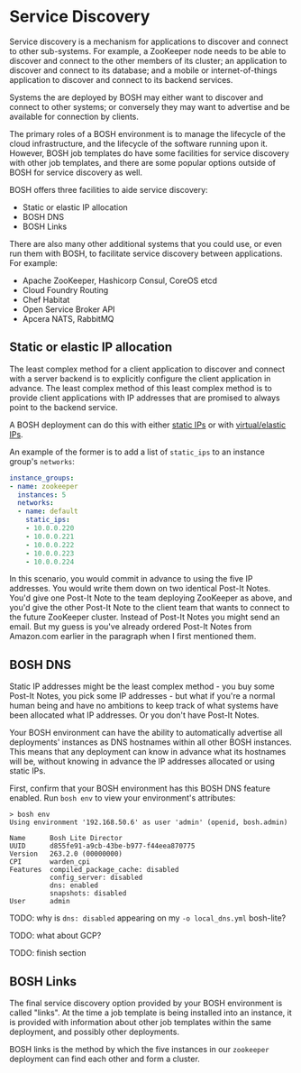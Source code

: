 # Service Discovery

Service discovery is a mechanism for applications to discover and connect to other sub-systems. For example, a ZooKeeper node needs to be able to discover and connect to the other members of its cluster; an application to discover and connect to its database; and a mobile or internet-of-things application to discover and connect to its backend services.

Systems the are deployed by BOSH may either want to discover and connect to other systems; or conversely they may want to advertise and be available for connection by clients.

The primary roles of a BOSH environment is to manage the lifecycle of the cloud infrastructure, and the lifecycle of the software running upon it. However, BOSH job templates do have some facilities for service discovery with other job templates, and there are some popular options outside of BOSH for service discovery as well.

BOSH offers three facilities to aide service discovery:

* Static or elastic IP allocation
* BOSH DNS
* BOSH Links

There are also many other additional systems that you could use, or even run them with BOSH, to facilitate service discovery between applications. For example:

* Apache ZooKeeper, Hashicorp Consul, CoreOS etcd
* Cloud Foundry Routing
* Chef Habitat
* Open Service Broker API
* Apcera NATS, RabbitMQ

## Static or elastic IP allocation

The least complex method for a client application to discover and connect with a server backend is to explicitly configure the client application in advance. The least complex method of this least complex method is to provide client applications with IP addresses that are promised to always point to the backend service.

A BOSH deployment can do this with either [static IPs](/networking/#manual-static-addresses) or with [virtual/elastic IPs](/networking/#virtual-ip-addresses).

An example of the former is to add a list of `static_ips` to an instance group's `networks`:

```yaml hl_lines="6 7 8 9 10 11"
instance_groups:
- name: zookeeper
  instances: 5
  networks:
  - name: default
    static_ips:
    - 10.0.0.220
    - 10.0.0.221
    - 10.0.0.222
    - 10.0.0.223
    - 10.0.0.224
```

In this scenario, you would commit in advance to using the five IP addresses. You would write them down on two identical Post-It Notes. You'd give one Post-It Note to the team deploying ZooKeeper as above, and you'd give the other Post-It Note to the client team that wants to connect to the future ZooKeeper cluster. Instead of Post-It Notes you might send an email. But my guess is you've already ordered Post-It Notes from Amazon.com earlier in the paragraph when I first mentioned them.

## BOSH DNS

Static IP addresses might be the least complex method - you buy some Post-It Notes, you pick some IP addresses - but what if you're a normal human being and have no ambitions to keep track of what systems have been allocated what IP addresses. Or you don't have Post-It Notes.

Your BOSH environment can have the ability to automatically advertise all deployments' instances as DNS hostnames within all other BOSH instances. This means that any deployment can know in advance what its hostnames will be, without knowing in advance the IP addresses allocated or using static IPs.

First, confirm that your BOSH environment has this BOSH DNS feature enabled. Run `bosh env` to view your environment's attributes:

``` hl_lines="10"
> bosh env
Using environment '192.168.50.6' as user 'admin' (openid, bosh.admin)

Name      Bosh Lite Director
UUID      d855fe91-a9cb-43be-b977-f44eea870775
Version   263.2.0 (00000000)
CPI       warden_cpi
Features  compiled_package_cache: disabled
          config_server: disabled
          dns: enabled
          snapshots: disabled
User      admin
```

TODO: why is `dns: disabled` appearing on my `-o local_dns.yml` bosh-lite?

TODO: what about GCP?

TODO: finish section

## BOSH Links

The final service discovery option provided by your BOSH environment is called "links". At the time a job template is being installed into an instance, it is provided with information about other job templates within the same deployment, and possibly other deployments.

BOSH links is the method by which the five instances in our `zookeeper` deployment can find each other and form a cluster.
